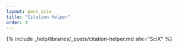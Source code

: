 ```yaml
---
layout: post_scix
title: "Citation Helper"
order: 4
---
```


{% include _help/libraries/_posts/citation-helper.md site="SciX" %}
